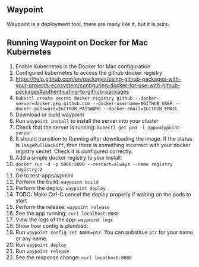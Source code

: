 ## Waypoint

Waypoint is a deployment tool, there are many like it, but it is ours.

## Running Waypoint on Docker for Mac Kubernetes

1. Enable Kubernetes in the Docker for Mac configuration
1. Configured kubernetes to access the github docker registry
  1. https://help.github.com/en/packages/using-github-packages-with-your-projects-ecosystem/configuring-docker-for-use-with-github-packages#authenticating-to-github-packages
  1. `kubectl create secret docker-registry github --docker-server=docker.pkg.github.com --docker-username=$GITHUB_USER --docker-password=$GITHUB_PASSWORD --docker-email=$GITHUB_EMAIL`
1. Download or build waypoint
1. Run `waypoint install` to install the server into your cluster
  1. Check that the server is running: `kubectl get pod -l app=waypoint-server`
  1. It should transition to Running after downloading the image. If the status is `ImagePullBackOff`, then there is something incorrect with your docker registry secret. Check it is configured correctly.
1. Add a simple docker registry to your install:
  1. `docker run -d -p 5000:5000 --restart=always --name registry registry:2`
1. Go to test-apps/wpmini
1. Perform the build: `waypoint build`
1. Perform the deploy: `waypoint deploy`
  1. TODO: Make Ctrl-C cancel the deploy properly if waiting on the pods to start
1. Perform the release: `waypoint release`
1. See the app running: `curl localhost:8080`
1. View the logs of the app: `waypoint logs`
1. Show how config is plumbed:
  1. Run `waypoint config set NAME=ptr`. You can substitue `ptr` for your name or any name.
  1. Run `waypoint deploy`
  1. Run `waypoint release`
  1. See the response change: `curl localhost:8080`
